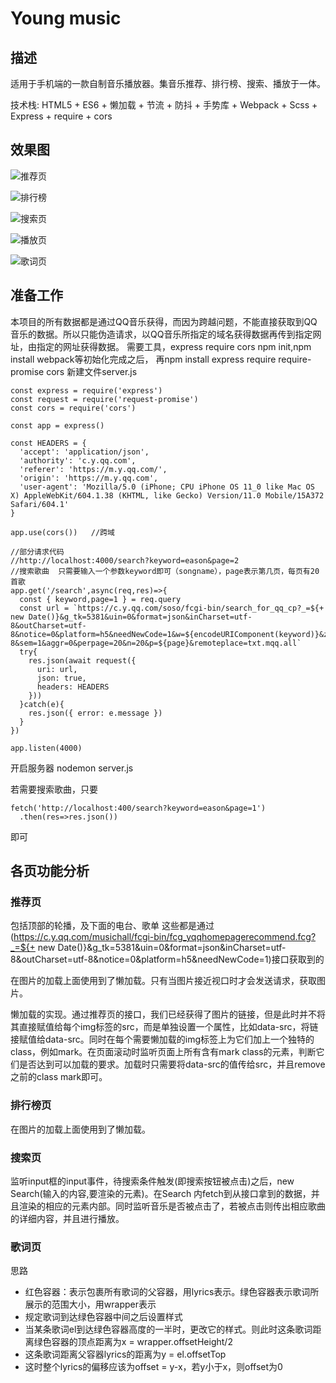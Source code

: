 # Young music

## 描述
适用于手机端的一款自制音乐播放器。集音乐推荐、排行榜、搜索、播放于一体。

技术栈: HTML5 + ES6 + 懒加载 + 节流 + 防抖 + 手势库 + Webpack + Scss + Express + require + cors

## 效果图
![推荐页](https://github.com/Youngto25/Young-Music/blob/master/src/imgs/FirstPage.png)

![排行榜](https://github.com/Youngto25/Young-Music/blob/master/src/imgs/RankPage.png)

![搜索页](https://github.com/Youngto25/Young-Music/blob/master/src/imgs/SearchPage.png)

![播放页](https://github.com/Youngto25/Young-Music/blob/master/src/imgs/PlayPage.png)

![歌词页](https://github.com/Youngto25/Young-Music/blob/master/src/imgs/LyricsPage.png)

## 准备工作
本项目的所有数据都是通过QQ音乐获得，而因为跨越问题，不能直接获取到QQ音乐的数据。所以只能伪造请求，以QQ音乐所指定的域名获得数据再传到指定网址，由指定的网址获得数据。
需要工具，express require cors
npm init,npm install webpack等初始化完成之后，
再npm install express require require-promise cors
新建文件server.js
```
const express = require('express')
const request = require('request-promise')
const cors = require('cors')

const app = express()

const HEADERS = {
  'accept': 'application/json',
  'authority': 'c.y.qq.com',
  'referer': 'https://m.y.qq.com/',
  'origin': 'https://m.y.qq.com',
  'user-agent': 'Mozilla/5.0 (iPhone; CPU iPhone OS 11_0 like Mac OS X) AppleWebKit/604.1.38 (KHTML, like Gecko) Version/11.0 Mobile/15A372 Safari/604.1'
}

app.use(cors())   //跨域

//部分请求代码
//http://localhost:4000/search?keyword=eason&page=2
//搜索歌曲  只需要输入一个参数keyword即可（songname），page表示第几页，每页有20首歌
app.get('/search',async(req,res)=>{
  const { keyword,page=1 } = req.query
  const url = `https://c.y.qq.com/soso/fcgi-bin/search_for_qq_cp?_=${+ new Date()}&g_tk=5381&uin=0&format=json&inCharset=utf-8&outCharset=utf-8&notice=0&platform=h5&needNewCode=1&w=${encodeURIComponent(keyword)}&zhidaqu=1&catZhida=1&t=0&flag=1&ie=utf-8&sem=1&aggr=0&perpage=20&n=20&p=${page}&remoteplace=txt.mqq.all`
  try{
    res.json(await request({
      uri: url,
      json: true,
      headers: HEADERS
    }))
  }catch(e){
    res.json({ error: e.message })
  }
})

app.listen(4000)
```
开启服务器 nodemon server.js

若需要搜索歌曲，只要
```
fetch('http://localhost:400/search?keyword=eason&page=1')
  .then(res=>res.json())
```
即可

## 各页功能分析
### 推荐页
包括顶部的轮播，及下面的电台、歌单
这些都是通过(https://c.y.qq.com/musichall/fcgi-bin/fcg_yqqhomepagerecommend.fcg?_=${+ new Date()}&g_tk=5381&uin=0&format=json&inCharset=utf-8&outCharset=utf-8&notice=0&platform=h5&needNewCode=1)接口获取到的

在图片的加载上面使用到了懒加载。只有当图片接近视口时才会发送请求，获取图片。

懒加载的实现。通过推荐页的接口，我们已经获得了图片的链接，但是此时并不将其直接赋值给每个img标签的src，而是单独设置一个属性，比如data-src，将链接赋值给data-src。同时在每个需要懒加载的img标签上为它们加上一个独特的class，例如mark。在页面滚动时监听页面上所有含有mark class的元素，判断它们是否达到可以加载的要求。加载时只需要将data-src的值传给src，并且remove 之前的class mark即可。

### 排行榜页
在图片的加载上面使用到了懒加载。

### 搜索页
监听input框的input事件，待搜索条件触发(即搜索按钮被点击)之后，new Search(输入的内容,要渲染的元素)。在Search 内fetch到从接口拿到的数据，并且渲染的相应的元素内部。同时监听音乐是否被点击了，若被点击则传出相应歌曲的详细内容，并且进行播放。

### 歌词页
思路
- 红色容器：表示包裹所有歌词的父容器，用lyrics表示。绿色容器表示歌词所展示的范围大小，用wrapper表示
- 规定歌词到达绿色容器中间之后设置样式
- 当某条歌词el到达绿色容器高度的一半时，更改它的样式。则此时这条歌词距离绿色容器的顶点距离为x = wrapper.offsetHeight/2
- 这条歌词距离父容器lyrics的距离为y = el.offsetTop
- 这时整个lyrics的偏移应该为offset = y-x，若y小于x，则offset为0
